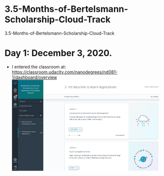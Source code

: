 # 3.5-Months-of-Bertelsmann-Scholarship-Cloud-Track
3.5-Months-of-Bertelsmann-Scholarship-Cloud-Track

# Day 1: December 3, 2020.
- I entered the classroom at: https://classroom.udacity.com/nanodegrees/nd081-1/dashboard/overview
![Day 1](images/day001.png)
